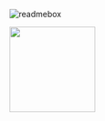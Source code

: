 ![readmebox](https://github.com/ArtaHendraa/ArtaHendraa/assets/114238949/fbac4d6c-82b2-449f-9322-2c6844aee3cc)

<div>
  <img height="150" src="https://github-readme-stats.vercel.app/api/top-langs/?username=ArtaHendraa&layout=compact&theme=react&hide=php&langs_count=6" />
</div>
